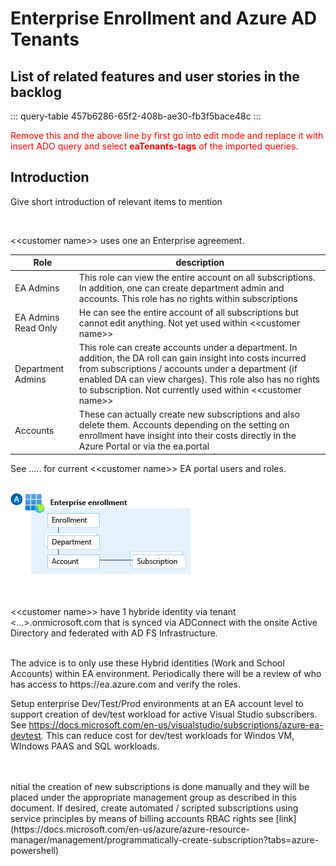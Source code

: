
# Enterprise Enrollment and Azure AD Tenants

## List of related features and user stories in the backlog

::: query-table 457b6286-65f2-408b-ae30-fb3f5bace48c
:::

<font color="red">Remove this and the above line by first go into edit mode and replace it with insert ADO query and select **eaTenants-tags** of the imported queries.</font>

## Introduction 

Give short introduction of relevant items to mention

<br/>

 \<\<customer name\>\> uses one an Enterprise agreement. 

| Role | description |
| ----------------------------------- | -------------------------- |
| EA Admins | This role can view the entire account on all subscriptions. In addition, one can create department admin and accounts. This role has no rights within subscriptions |
| EA Admins Read Only | He can see the entire account of all subscriptions but cannot edit anything. Not yet used within   \<\<customer name\>\>|
| Department Admins | This role can create accounts under a department. In addition, the DA roll can gain insight into costs incurred from subscriptions / accounts under a department (if enabled DA can view charges). This role also has no rights to subscription. Not currently used within   \<\<customer name\>\>|
| Accounts | These can actually create new subscriptions and also delete them. Accounts depending on the setting on enrollment have insight into their costs directly in the Azure Portal or via the ea.portal |

See ..... for current  \<\<customer name\>\> EA portal users and roles. 
<br/><br/>

![Enterprise enrollment](../media/ea.png)

<br/><br/>
 \<\<customer name\>\> have 1 hybride identity via tenant <...>.onmicrosoft.com  that is synced via ADConnect with the onsite Active Directory and federated with AD FS Infrastructure.  

<br/>
The advice is to only use these Hybrid identities (Work and School Accounts) within EA environment. Periodically there will be a review of who has access to https://ea.azure.com and verify the roles. 

<br>

Setup enterprise Dev/Test/Prod environments at an EA account level to support creation of dev/test workload for active Visual Studio subscribers. See https://docs.microsoft.com/en-us/visualstudio/subscriptions/azure-ea-devtest. This can reduce cost for dev/test workloads for Windos VM, WIndows PAAS and SQL workloads.

<br/>
<br/>
nitial the creation of new subscriptions is done manually and they will be placed under the appropriate management group as described in this document.
If desired,  create automated / scripted subscriptions using service principles by means of billing accounts RBAC rights see [link](https://docs.microsoft.com/en-us/azure/azure-resource-manager/management/programmatically-create-subscription?tabs=azure-powershell)
